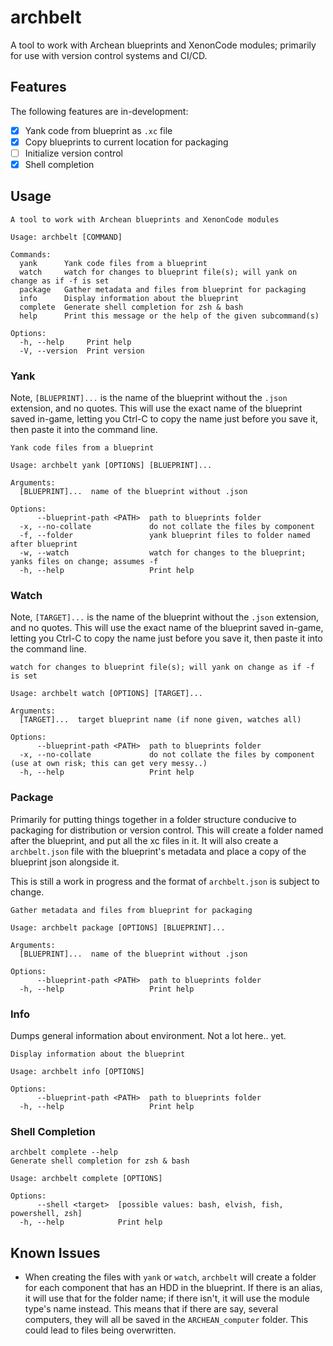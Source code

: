 # archbelt

A tool to work with Archean blueprints and XenonCode modules; primarily for use with version control systems and CI/CD.

## Features
The following features are in-development: 

- [X] Yank code from blueprint as `.xc` file
- [X] Copy blueprints to current location for packaging
- [ ] Initialize version control
- [X] Shell completion

## Usage
```
A tool to work with Archean blueprints and XenonCode modules

Usage: archbelt [COMMAND]

Commands:
  yank      Yank code files from a blueprint
  watch     watch for changes to blueprint file(s); will yank on change as if -f is set
  package   Gather metadata and files from blueprint for packaging
  info      Display information about the blueprint
  complete  Generate shell completion for zsh & bash
  help      Print this message or the help of the given subcommand(s)

Options:
  -h, --help     Print help
  -V, --version  Print version
```

### Yank
Note, `[BLUEPRINT]...` is the name of the blueprint without the `.json` extension, and no quotes. This will use the exact name of the blueprint saved in-game, letting you Ctrl-C to copy the name just before you save it, then paste it into the command line.

```
Yank code files from a blueprint

Usage: archbelt yank [OPTIONS] [BLUEPRINT]...

Arguments:
  [BLUEPRINT]...  name of the blueprint without .json

Options:
      --blueprint-path <PATH>  path to blueprints folder
  -x, --no-collate             do not collate the files by component
  -f, --folder                 yank blueprint files to folder named after blueprint
  -w, --watch                  watch for changes to the blueprint; yanks files on change; assumes -f
  -h, --help                   Print help
```

### Watch
Note, `[TARGET]...` is the name of the blueprint without the `.json` extension, and no quotes. This will use the exact name of the blueprint saved in-game, letting you Ctrl-C to copy the name just before you save it, then paste it into the command line.

```
watch for changes to blueprint file(s); will yank on change as if -f is set

Usage: archbelt watch [OPTIONS] [TARGET]...

Arguments:
  [TARGET]...  target blueprint name (if none given, watches all)

Options:
      --blueprint-path <PATH>  path to blueprints folder
  -x, --no-collate             do not collate the files by component (use at own risk; this can get very messy..)
  -h, --help                   Print help
```

### Package
Primarily for putting things together in a folder structure conducive to packaging for distribution or version control. This will create a folder named after the blueprint, and put all the xc files in it. It will also create a `archbelt.json` file with the blueprint's metadata and place a copy of the blueprint json alongside it.

This is still a work in progress and the format of `archbelt.json` is subject to change.

```
Gather metadata and files from blueprint for packaging

Usage: archbelt package [OPTIONS] [BLUEPRINT]...

Arguments:
  [BLUEPRINT]...  name of the blueprint without .json

Options:
      --blueprint-path <PATH>  path to blueprints folder
  -h, --help                   Print help
```

### Info
Dumps general information about environment. Not a lot here.. yet.
```
Display information about the blueprint

Usage: archbelt info [OPTIONS]

Options:
      --blueprint-path <PATH>  path to blueprints folder
  -h, --help                   Print help
```

### Shell Completion
```
archbelt complete --help
Generate shell completion for zsh & bash

Usage: archbelt complete [OPTIONS]

Options:
      --shell <target>  [possible values: bash, elvish, fish, powershell, zsh]
  -h, --help            Print help
```

## Known Issues
- When creating the files with `yank` or `watch`, `archbelt` will create a folder for each component that has an HDD in the blueprint.  If there is an alias, it will use that for the folder name; if there isn't, it will use the module type's name instead. This means that if there are say, several computers, they will all be saved in the `ARCHEAN_computer` folder. This could lead to files being overwritten.
